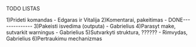 TODO LISTAS

1)Prideti komandas - Edgaras ir Vitalija
2)Komentarai, pakeitimas - DONE--------------
3)Pakeisti isvedima (outputa) - Gabrielius
4)Parasyt make, sutvarkit warningus - Gabrielius
5)Sutvarkyti struktura, ?????? - Rimvydas, Gabrielius
6)Pertraukimu mechanizmas

